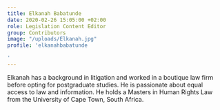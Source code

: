 ```yaml
---
title: Elkanah Babatunde
date: 2020-02-26 15:05:00 +02:00
role: Legislation Content Editor
group: Contributors
image: "/uploads/Elkanah.jpg"
profile: 'elkanahbabatunde

'
---
```


Elkanah has a background in litigation and worked in a boutique law firm before opting for postgraduate studies. He is passionate about equal access to law and information.
He holds a Masters in Human Rights Law from the University of Cape Town, South Africa.